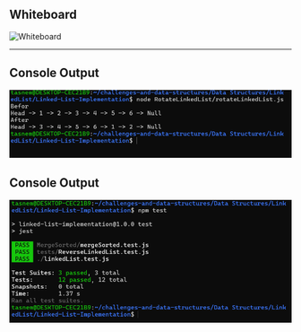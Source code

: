 ## Whiteboard

![Whiteboard](../rotateLinkedList-rotatewhiteboard.png)

---

## Console Output

![Console Output](./rotate-output.png)

## Console Output

![testjs](./test.png)